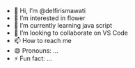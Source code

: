 - 👋 Hi, I’m @delfirismawati
- 👀 I’m interested in flower
- 🌱 I’m currently learning java script
- 💞️ I’m looking to collaborate on VS Code
- 📫 How to reach me 
- 😄 Pronouns: ...
- ⚡ Fun fact: ...

<!---
delfirismawati/delfirismawati is a ✨ special ✨ repository because its `README.md` (this file) appears on your GitHub profile.
You can click the Preview link to take a look at your changes.
--->
